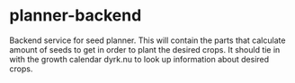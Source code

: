 # planner-backend
Backend service for seed planner. This will contain the parts that calculate amount of seeds to get in order to plant the desired crops. It should tie in with the growth calendar dyrk.nu to look up information about desired crops.
